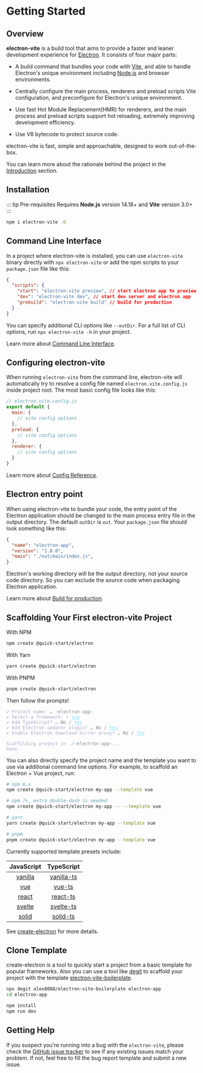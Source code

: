 # Getting Started

## Overview

**electron-vite** is a build tool that aims to provide a faster and leaner development experience for [Electron](https://www.electronjs.org). It consists of four major parts:

- A build command that bundles your code with [Vite](https://vitejs.dev/), and able to handle Electron's unique environment including [Node.js](https://nodejs.org/) and browser environments.

- Centrally configure the main process, renderers and preload scripts Vite configuration, and preconfigure for Electron's unique environment.

- Use fast Hot Module Replacement(HMR) for renderers, and the main process and preload scripts support hot reloading, extremely improving development efficiency.

- Use V8 bytecode to protect source code.

electron-vite is fast, simple and approachable, designed to work out-of-the-box.

You can learn more about the rationale behind the project in the [Introduction](./introduction.md) section.

## Installation

::: tip Pre-requisites
Requires **Node.js** version 14.18+ and **Vite** version 3.0+
:::

```sh
npm i electron-vite -D
```

## Command Line Interface

In a project where electron-vite is installed, you can use `electron-vite` binary directly with `npx electron-vite` or add the npm scripts to your `package.json` file like this:

```json
{
  "scripts": {
    "start": "electron-vite preview", // start electron app to preview production build
    "dev": "electron-vite dev", // start dev server and electron app
    "prebuild": "electron-vite build" // build for production
  }
}
```

You can specify additional CLI options like `--outDir`. For a full list of CLI options, run `npx electron-vite -h` in your project.

Learn more about [Command Line Interface](/guide/cli).

## Configuring electron-vite

When running `electron-vite` from the command line, electron-vite will automatically try to resolve a config file named `electron.vite.config.js` inside project root. The most basic config file looks like this:

```js
// electron.vite.config.js
export default {
  main: {
    // vite config options
  },
  preload: {
    // vite config options
  },
  renderer: {
    // vite config options
  }
}
```

Learn more about [Config Reference](/config/).

## Electron entry point

When using electron-vite to bundle your code, the entry point of the Electron application should be changed to the main process entry file in the output directory. The default `outDir` is `out`. Your `package.json` file should look something like this:

```json {4}
{
  "name": "electron-app",
  "version": "1.0.0",
  "main": "./out/main/index.js",
}
```

Electron's working directory will be the output directory, not your source code directory. So you can exclude the source code when packaging Electron application.

Learn more about [Build for production](/guide/build).

## Scaffolding Your First electron-vite Project

With NPM

```sh
npm create @quick-start/electron
```

With Yarn

```sh
yarn create @quick-start/electron
```

With PNPM

```sh
pnpm create @quick-start/electron
```

Then follow the prompts!

<div class="language-sh"><span class="copy"></span><pre><code><span class="line"><span style="color:#A6ACCD;"><span style="color:var(--vp-c-green);">✔</span> Project name: <span style="color:#888;">…</span> </span><span style="color:#89DDFF;">&lt;</span><span style="color:#888;">electron-app</span><span style="color:#89DDFF;">&gt;</span></span>
<span class="line"><span style="color:#A6ACCD;"><span style="color:var(--vp-c-green);">✔</span> Select a framework: <span style="color:#888;">›</span> <span style="color:#89DDFF;text-decoration:underline;">vue</span></span></span>
<span class="line"><span style="color:#A6ACCD;"><span style="color:var(--vp-c-green);">✔</span> Add TypeScript?</span><span style="color:#888;"> … No / <span style="color:#89DDFF;text-decoration:underline;">Yes</span></span></span>
<span class="line"><span style="color:#A6ACCD;"><span style="color:var(--vp-c-green);">✔</span> Add Electron updater plugin?</span><span style="color:#888;"> … No / <span style="color:#89DDFF;text-decoration:underline;">Yes</span></span></span>
<span class="line"><span style="color:#A6ACCD;"><span style="color:var(--vp-c-green);">✔</span> Enable Electron download mirror proxy?</span><span style="color:#888;"> … No / <span style="color:#89DDFF;text-decoration:underline;">Yes</span></span></span>
<span class="line"></span>
<span class="line"><span style="color:#A6ACCD;">Scaffolding project in</span><span style="color:#A6ACCD;"> ./</span><span style="color:#89DDFF;">&lt;</span><span style="color:#888;">electron-app</span><span style="color:#89DDFF;">&gt;</span><span style="color:#A6ACCD;">...</span></span>
<span class="line"><span style="color:#A6ACCD;">Done.</span></span>
<span class="line"></span></code></pre></div>

You can also directly specify the project name and the template you want to use via additional command line options. For example, to scaffold an Electron + Vue project, run:

```bash
# npm 6.x
npm create @quick-start/electron my-app --template vue

# npm 7+, extra double-dash is needed:
npm create @quick-start/electron my-app -- --template vue

# yarn
yarn create @quick-start/electron my-app --template vue

# pnpm
pnpm create @quick-start/electron my-app --template vue
```

Currently supported template presets include:

|             JavaScript              |                TypeScript                 |
| :---------------------------------: | :---------------------------------------: |
| [vanilla](https://github.com/alex8088/quick-start/tree/master/packages/create-electron/playground/vanilla) | [vanilla-ts](https://github.com/alex8088/quick-start/tree/master/packages/create-electron/playground/vanilla-ts) |
|     [vue](https://github.com/alex8088/quick-start/tree/master/packages/create-electron/playground/vue)     |     [vue-ts](https://github.com/alex8088/quick-start/tree/master/packages/create-electron/playground/vue-ts)     |
|   [react](https://github.com/alex8088/quick-start/tree/master/packages/create-electron/playground/react)   |   [react-ts](https://github.com/alex8088/quick-start/tree/master/packages/create-electron/playground/react-ts)   |
|  [svelte](https://github.com/alex8088/quick-start/tree/master/packages/create-electron/playground/svelte)  |  [svelte-ts](https://github.com/alex8088/quick-start/tree/master/packages/create-electron/playground/svelte-ts)  |
|   [solid](https://github.com/alex8088/quick-start/tree/master/packages/create-electron/playground/solid)   |   [solid-ts](https://github.com/alex8088/quick-start/tree/master/packages/create-electron/playground/solid-ts)  |

See [create-electron](https://github.com/alex8088/quick-start/tree/master/packages/create-electron) for more details.

## Clone Template

create-electron is a tool to quickly start a project from a basic template for popular frameworks. Also you can use a tool like [degit](https://github.com/Rich-Harris/degit) to scaffold your project with the template [electron-vite-boilerplate](https://github.com/alex8088/electron-vite-boilerplate).

```bash
npx degit alex8088/electron-vite-boilerplate electron-app
cd electron-app

npm install
npm run dev
```

## Getting Help

If you suspect you're running into a bug with the `electron-vite`, please check the [GitHub issue tracker](https://github.com/alex8088/electron-vite/issues) to see if any existing issues match your problem. If not, feel free to fill the bug report template and submit a new issue.
